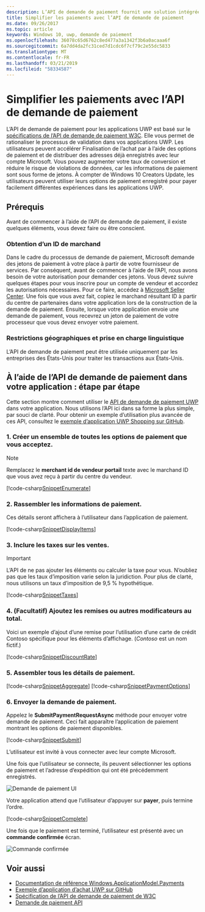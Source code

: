 ```yaml
---
description: L’API de demande de paiement fournit une solution intégrée pour les applications UWP ignorer le processus de la demande d’un utilisateur entrer les informations de paiement et sélectionnez les modes de livraison.
title: Simplifier les paiements avec l’API de demande de paiement
ms.date: 09/26/2017
ms.topic: article
keywords: Windows 10, uwp, demande de paiement
ms.openlocfilehash: 36078c65d6762c8ed477a3a1342f3b6a0acaaa6f
ms.sourcegitcommit: 6a7dd4da2fc31ced7d1cdc6f7cf79c2e55dc5833
ms.translationtype: MT
ms.contentlocale: fr-FR
ms.lasthandoff: 03/21/2019
ms.locfileid: "58334587"
---
```

# <a name="simplify-payments-with-the-payment-request-api"></a>Simplifier les paiements avec l’API de demande de paiement
L’API de demande de paiement pour les applications UWP est basé sur le [spécifications de l’API de demande de paiement W3C](https://w3c.github.io/browser-payment-api/). Elle vous permet de rationaliser le processus de validation dans vos applications UWP. Les utilisateurs peuvent accélérer Finalisation de l’achat par à l’aide des options de paiement et de distribuer des adresses déjà enregistrés avec leur compte Microsoft. Vous pouvez augmenter votre taux de conversion et réduire le risque de violations de données, car les informations de paiement sont sous forme de jetons. À compter de Windows 10 Creators Update, les utilisateurs peuvent utiliser leurs options de paiement enregistré pour payer facilement différentes expériences dans les applications UWP.

## <a name="prerequisites"></a>Prérequis
Avant de commencer à l’aide de l’API de demande de paiement, il existe quelques éléments, vous devez faire ou être conscient.

### <a name="getting-a-merchant-id"></a>Obtention d’un ID de marchand
Dans le cadre du processus de demande de paiement, Microsoft demande des jetons de paiement à votre place à partir de votre fournisseur de services. Par conséquent, avant de commencer à l’aide de l’API, nous avons besoin de votre autorisation pour demander ces jetons.  Vous devez suivre quelques étapes pour vous inscrire pour un compte de vendeur et accordez les autorisations nécessaires. Pour ce faire, accédez à [Microsoft Seller Center](https://seller.microsoft.com/en-us/dashboard/registration/seller/?accountprogram=uwp). Une fois que vous avez fait, copiez le marchand résultant ID à partir du centre de partenaires dans votre application lors de la construction de la demande de paiement. Ensuite, lorsque votre application envoie une demande de paiement, vous recevrez un jeton de paiement de votre processeur que vous devez envoyer votre paiement.

### <a name="geographic-restrictions-and-language-support"></a>Restrictions géographiques et prise en charge linguistique
L’API de demande de paiement peut être utilisée uniquement par les entreprises des États-Unis pour traiter les transactions aux États-Unis.

## <a name="using-the-payment-request-api-in-your-app-step-by-step"></a>À l’aide de l’API de demande de paiement dans votre application : étape par étape
Cette section montre comment utiliser le [API de demande de paiement UWP](https://docs.microsoft.com/en-us/uwp/api/windows.applicationmodel.payments) dans votre application. Nous utilisons l’API ici dans sa forme la plus simple, par souci de clarté. Pour obtenir un exemple d’utilisation plus avancée de ces API, consultez le [exemple d’application UWP Shopping sur GitHub](https://github.com/Microsoft/Windows-appsample-shopping).

### <a name="1-create-a-set-of-all-the-payment-options-that-you-accept"></a>1. Créer un ensemble de toutes les options de paiement que vous acceptez.
> [!Note]
> Remplacez le **merchant id de vendeur portail** texte avec le marchand ID que vous avez reçu à partir du centre du vendeur.

[!code-csharp[SnippetEnumerate](./code/PaymentsApiSample/PaymentsApiSample/MainPage.xaml.cs#SnippetEnumerate)]

### <a name="2-pull-the-payment-details-together"></a>2. Rassembler les informations de paiement. 

Ces détails seront affichera à l’utilisateur dans l’application de paiement. 

[!code-csharp[SnippetDisplayItems](./code/PaymentsApiSample/PaymentsApiSample/MainPage.xaml.cs#SnippetDisplayItems)]

### <a name="3-include-the-sales-tax"></a>3. Inclure les taxes sur les ventes. 

> [!Important]
> L’API de ne pas ajouter les éléments ou calculer la taxe pour vous. N’oubliez pas que les taux d’imposition varie selon la juridiction. Pour plus de clarté, nous utilisons un taux d’imposition de 9,5 % hypothétique.

[!code-csharp[SnippetTaxes](./code/PaymentsApiSample/PaymentsApiSample/MainPage.xaml.cs#SnippetTaxes)]

### <a name="4-optional--add-discounts-or-other-modifiers-to-the-total"></a>4. (Facultatif)  Ajoutez les remises ou autres modificateurs au total. 

Voici un exemple d’ajout d’une remise pour l’utilisation d’une carte de crédit Contoso spécifique pour les éléments d’affichage. (*Contoso* est un nom fictif.)

[!code-csharp[SnippetDiscountRate](./code/PaymentsApiSample/PaymentsApiSample/MainPage.xaml.cs#SnippetDiscountRate)]

### <a name="5-assemble-all-the-payment-details"></a>5. Assembler tous les détails de paiement.

[!code-csharp[SnippetAggregate](./code/PaymentsApiSample/PaymentsApiSample/MainPage.xaml.cs#SnippetAggregate)]
[!code-csharp[SnippetPaymentOptions](./code/PaymentsApiSample/PaymentsApiSample/MainPage.xaml.cs#SnippetPaymentOptions)]

### <a name="6-submit-the-payment-request"></a>6. Envoyer la demande de paiement. 

Appelez le **SubmitPaymentRequestAsync** méthode pour envoyer votre demande de paiement. Ceci fait apparaître l’application de paiement montrant les options de paiement disponibles.

[!code-csharp[SnippetSubmit](./code/PaymentsApiSample/PaymentsApiSample/MainPage.xaml.cs#SnippetSubmit)]

L’utilisateur est invité à vous connecter avec leur compte Microsoft.

Une fois que l’utilisateur se connecte, ils peuvent sélectionner les options de paiement et l’adresse d’expédition qui ont été précédemment enregistrés.

![Demande de paiement UI](./images/33.png "paiement demande l’interface utilisateur")

Votre application attend que l’utilisateur d’appuyer sur **payer**, puis termine l’ordre.

[!code-csharp[SnippetComplete](./code/PaymentsApiSample/PaymentsApiSample/MainPage.xaml.cs#SnippetComplete)]

Une fois que le paiement est terminé, l’utilisateur est présenté avec un **commande confirmée** écran.

![Commande confirmée](./images/44.png "commande confirmée ")

## <a name="see-also"></a>Voir aussi
- [Documentation de référence Windows.ApplicationModel.Payments](https://docs.microsoft.com/en-us/uwp/api/windows.applicationmodel.payments)
- [Exemple d’application d’achat UWP sur GitHub](https://github.com/Microsoft/Windows-appsample-shopping)
- [Spécification de l’API de demande de paiement de W3C](https://www.w3.org/TR/payment-request/)
- [Demande de paiement API ](https://docs.microsoft.com/en-us/microsoft-edge/dev-guide/device/payment-request-api)

